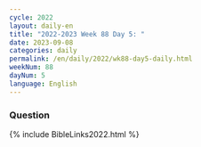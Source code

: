 ```yaml
---
cycle: 2022
layout: daily-en
title: "2022-2023 Week 88 Day 5: "
date: 2023-09-08
categories: daily
permalink: /en/daily/2022/wk88-day5-daily.html
weekNum: 88
dayNum: 5
language: English
---
```


### Question     

{% include BibleLinks2022.html %}
